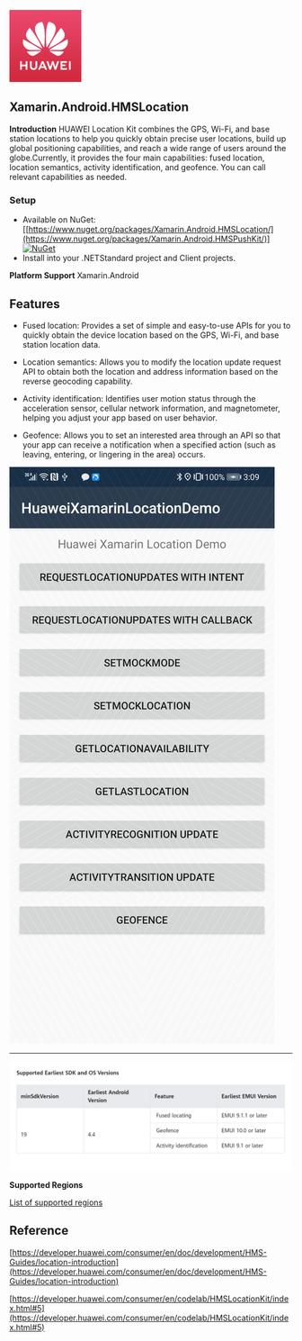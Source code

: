 ![enter image description here](https://raw.githubusercontent.com/omernaser/Huawei-MAP/master/huaweiicon.png)
## Xamarin.Android.HMSLocation

**Introduction**
HUAWEI Location Kit combines the GPS, Wi-Fi, and base station locations to help you quickly obtain precise user locations, build up global positioning capabilities, and reach a wide range of users around the globe.Currently, it provides the four main capabilities: fused location, location semantics, activity identification, and geofence. You can call relevant capabilities as needed.

### Setup

-   Available on NuGet:  [[https://www.nuget.org/packages/Xamarin.Android.HMSLocation/](https://www.nuget.org/packages/Xamarin.Android.HMSPushKit/)] [![NuGet](https://camo.githubusercontent.com/8a3005d7f8ce0d50737ec134a48480ad61bfa5b9/68747470733a2f2f696d672e736869656c64732e696f2f6e756765742f762f506c7567696e2e4669726562617365507573684e6f74696669636174696f6e2e7376673f6c6162656c3d4e75476574)](https://www.nuget.org/packages/Xamarin.Android.HMSPushKit/)
-   Install into your .NETStandard project and Client projects.

**Platform Support**
Xamarin.Android

## Features

-   Fused location: Provides a set of simple and easy-to-use APIs for you to quickly obtain the device location based on the GPS, Wi-Fi, and base station location data.
    
-   Location semantics: Allows you to modify the location update request API to obtain both the location and address information based on the reverse geocoding capability.  
    
-   Activity identification: Identifies user motion status through the acceleration sensor, cellular network information, and magnetometer, helping you adjust your app based on user behavior.
    
-   Geofence: Allows you to set an interested area through an API so that your app can receive a notification when a specified action (such as leaving, entering, or lingering in the area) occurs.

![enter image description here](https://raw.githubusercontent.com/omernaser/Huawei-Location/master/Screenshot_20200519_150955_com.companyname.xlocationdemoprojectref.jpg)

***
![enter image description here](https://raw.githubusercontent.com/omernaser/Huawei-Location/master/locations.PNG)

**Supported Regions**

[List of supported regions](https://developer.huawei.com/consumer/en/doc/development/HMS-Guides/SupportAreas_V4)

## Reference

[https://developer.huawei.com/consumer/en/doc/development/HMS-Guides/location-introduction](https://developer.huawei.com/consumer/en/doc/development/HMS-Guides/location-introduction)

[https://developer.huawei.com/consumer/en/codelab/HMSLocationKit/index.html#5](https://developer.huawei.com/consumer/en/codelab/HMSLocationKit/index.html#5)
